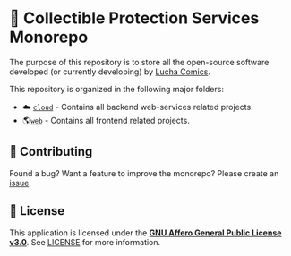 # 🏢 Collectible Protection Services Monorepo

The purpose of this repository is to store all the open-source software developed (or currently developing) by [Lucha Comics](https://github.com/LuchaComics).

This repository is organized in the following major folders:

* ☁️ [`cloud`](./cloud) - Contains all backend web-services related projects.
* 🌎[`web`](./web) - Contains all frontend related projects.

## 🤝 Contributing

Found a bug? Want a feature to improve the monorepo? Please create an [issue](https://github.com/LuchaComics/monorepo/issues/new).

## 📝 License

This application is licensed under the [**GNU Affero General Public License v3.0**](https://opensource.org/license/agpl-v3). See [LICENSE](LICENSE) for more information.
